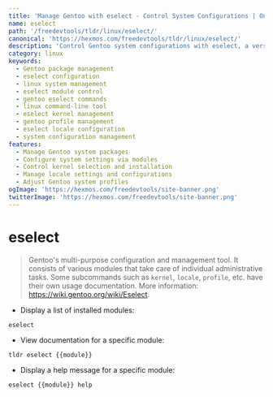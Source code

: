 ```yaml
---
title: 'Manage Gentoo with eselect - Control System Configurations | Online Free DevTools by Hexmos'
name: eselect
path: '/freedevtools/tldr/linux/eselect/'
canonical: 'https://hexmos.com/freedevtools/tldr/linux/eselect/'
description: 'Control Gentoo system configurations with eselect, a versatile command-line tool for managing various modules.  Easily manage packages and system settings. Free online tool, no registration required.'
category: linux
keywords:
  - Gentoo package management
  - eselect configuration
  - linux system management
  - eselect module control
  - gentoo eselect commands
  - linux command-line tool
  - eselect kernel management
  - gentoo profile management
  - eselect locale configuration
  - system configuration management
features:
  - Manage Gentoo system packages
  - Configure system settings via modules
  - Control kernel selection and installation
  - Manage locale settings and configurations
  - Adjust Gentoo system profiles
ogImage: 'https://hexmos.com/freedevtools/site-banner.png'
twitterImage: 'https://hexmos.com/freedevtools/site-banner.png'
---
```


# eselect

> Gentoo's multi-purpose configuration and management tool.
> It consists of various modules that take care of individual administrative tasks.
> Some subcommands such as `kernel`, `locale`, `profile`, etc. have their own usage documentation.
> More information: <https://wiki.gentoo.org/wiki/Eselect>.

- Display a list of installed modules:

`eselect`

- View documentation for a specific module:

`tldr eselect {{module}}`

- Display a help message for a specific module:

`eselect {{module}} help`
